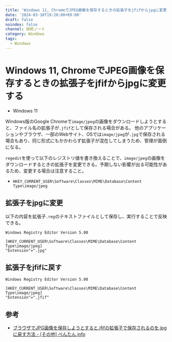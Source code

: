 ```yaml
---
title: 'Windows 11, ChromeでJPEG画像を保存するときの拡張子をjfifからjpgに変更する'
date: '2024-03-10T19:20:00+09:00'
draft: false
noindex: false
channel: 技術ノート
category: Windows
tags:
  - Windows
---
```

# Windows 11, ChromeでJPEG画像を保存するときの拡張子をjfifからjpgに変更する

- Windows 11

Windows版のGoogle Chromeで`image/jpeg`の画像をダウンロードしようとすると、ファイル名の拡張子が`.jfif`として保存される場合がある。
他のアプリケーションやブラウザ、一部のWebサイト、OSでは`image/jpeg`が`.jpg`で保存される場合もあり、同じ形式にもかかわらず拡張子が混在してしまうため、管理が面倒になる。

`regedit`を使って以下のレジストリ値を書き換えることで、`image/jpeg`の画像をダウンロードするときの拡張子を変更できる。予期しない影響が出る可能性があるため、変更する場合は注意すること。

- `HKEY_CURRENT_USER\Software\Classes\MIME\Database\Content Type\image/jpeg`

## 拡張子をjpgに変更

以下の内容を拡張子`.reg`のテキストファイルとして保存し、実行することで反映できる。

```reg
Windows Registry Editor Version 5.00

[HKEY_CURRENT_USER\Software\Classes\MIME\Database\Content Type\image/jpeg]
"Extension"=".jpg"
```

## 拡張子をjfifに戻す

```reg
Windows Registry Editor Version 5.00

[HKEY_CURRENT_USER\Software\Classes\MIME\Database\Content Type\image/jpeg]
"Extension"=".jfif"
```

## 参考

- [ブラウザでJPG画像を保存しようとすると.jfifの拡張子で保存されるのを.jpgに戻す方法 - [その他] ぺんたん info](https://pentan.info/program/jfif2jpg.html)

